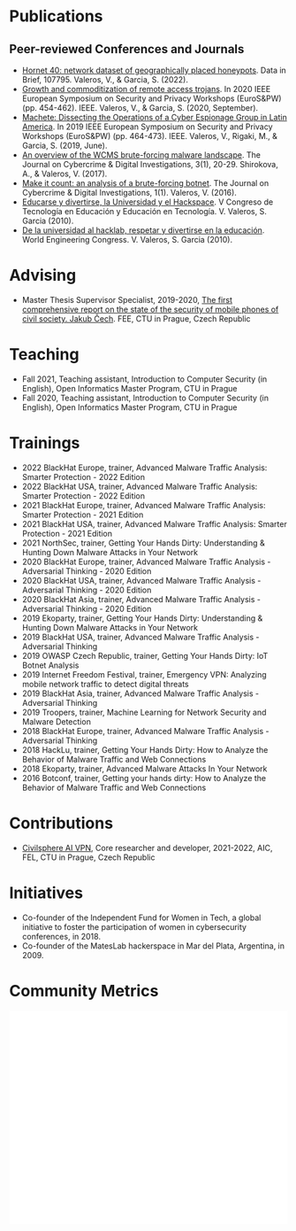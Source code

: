 # Publications

## Peer-reviewed Conferences and Journals

- [Hornet 40: network dataset of geographically placed honeypots](https://www.sciencedirect.com/science/article/pii/S2352340922000075).  Data in Brief, 107795. Valeros, V., & Garcia, S. (2022). 
- [Growth and commoditization of remote access trojans](https://ieeexplore.ieee.org/abstract/document/9229824).  In 2020 IEEE European Symposium on Security and Privacy Workshops (EuroS&PW) (pp. 454-462). IEEE. Valeros, V., & Garcia, S. (2020, September). 
- [Machete: Dissecting the Operations of a Cyber Espionage Group in Latin America](https://ieeexplore.ieee.org/abstract/document/8802467).  In 2019 IEEE European Symposium on Security and Privacy Workshops (EuroS&PW) (pp. 464-473). IEEE. Valeros, V., Rigaki, M., & Garcia, S. (2019, June). 
- [An overview of the WCMS brute-forcing malware landscape](https://journal.cecyf.fr/ojs/index.php/cybin/article/view/18). The Journal on Cybercrime & Digital Investigations, 3(1), 20-29. Shirokova, A., & Valeros, V. (2017). 
- [Make it count: an analysis of a brute-forcing botnet](https://journal.cecyf.fr/ojs/index.php/cybin/article/view/5).  The Journal on Cybercrime & Digital Investigations, 1(1). Valeros, V. (2016). 
- [Educarse y divertirse, la Universidad y el Hackspace](http://sedici.unlp.edu.ar/handle/10915/18436). V Congreso de Tecnología en Educación y Educación en Tecnología. V. Valeros, S. Garcia (2010).
- [De la universidad al hacklab, respetar y divertirse en la educación](https://www.researchgate.net/profile/Sebastian-Garcia-19/publication/256089694_World_Engineering_Congress_2010/). World Engineering Congress. V. Valeros, S. Garcia (2010).

# Advising

- Master Thesis Supervisor Specialist, 2019-2020, [The first comprehensive report on the state of the security of mobile phones of civil society. Jakub Čech](https://dspace.cvut.cz/handle/10467/87847). FEE, CTU in Prague, Czech Republic 

# Teaching

- Fall 2021, Teaching assistant, Introduction to Computer Security (in English), Open Informatics Master Program, CTU in Prague
- Fall 2020, Teaching assistant, Introduction to Computer Security (in English), Open Informatics Master Program, CTU in Prague

# Trainings

- 2022 BlackHat Europe, trainer, Advanced Malware Traffic Analysis: Smarter Protection - 2022 Edition
- 2022 BlackHat USA, trainer, Advanced Malware Traffic Analysis: Smarter Protection - 2022 Edition
- 2021 BlackHat Europe, trainer, Advanced Malware Traffic Analysis: Smarter Protection - 2021 Edition
- 2021 BlackHat USA, trainer, Advanced Malware Traffic Analysis: Smarter Protection - 2021 Edition
- 2021 NorthSec, trainer, Getting Your Hands Dirty: Understanding & Hunting Down Malware Attacks in Your Network
- 2020 BlackHat Europe, trainer, Advanced Malware Traffic Analysis - Adversarial Thinking - 2020 Edition
- 2020 BlackHat USA, trainer, Advanced Malware Traffic Analysis - Adversarial Thinking - 2020 Edition
- 2020 BlackHat Asia, trainer, Advanced Malware Traffic Analysis - Adversarial Thinking - 2020 Edition
- 2019 Ekoparty, trainer, Getting Your Hands Dirty: Understanding & Hunting Down Malware Attacks in Your Network
- 2019 BlackHat USA, trainer, Advanced Malware Traffic Analysis - Adversarial Thinking
- 2019 OWASP Czech Republic, trainer, Getting Your Hands Dirty: IoT Botnet Analysis
- 2019 Internet Freedom Festival, trainer, Emergency VPN: Analyzing mobile network traffic to detect digital threats
- 2019 BlackHat Asia, trainer, Advanced Malware Traffic Analysis - Adversarial Thinking
- 2019 Troopers, trainer, Machine Learning for Network Security and Malware Detection
- 2018 BlackHat Europe, trainer, Advanced Malware Traffic Analysis - Adversarial Thinking
- 2018 HackLu, trainer, Getting Your Hands Dirty: How to Analyze the Behavior of Malware Traffic and Web Connections
- 2018 Ekoparty, trainer, Advanced Malware Attacks In Your Network
- 2016 Botconf, trainer, Getting your hands dirty: How to Analyze the Behavior of Malware Traffic and Web Connections


# Contributions

- [Civilsphere AI VPN](https://github.com/stratosphereips/AIVPN), Core researcher and developer, 2021-2022, AIC, FEL, CTU in Prague, Czech Republic 


# Initiatives

- Co-founder of the Independent Fund for Women in Tech, a global initiative to foster the participation of women in cybersecurity conferences, in 2018.
- Co-founder of the MatesLab hackerspace in Mar del Plata, Argentina, in 2009.

# Community Metrics

<p align="left">
     <img src="./github-metrics.svg" width="800" />
</p>

